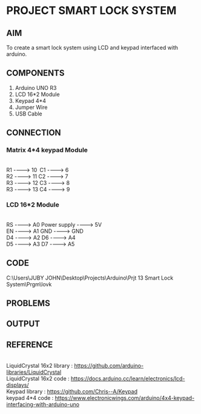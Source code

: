 # PROJECT SMART LOCK SYSTEM


## AIM

To create a smart lock  system using LCD and keypad interfaced with arduino.


## COMPONENTS

1) Arduino UNO R3
2) LCD 16*2 Module
3) Keypad 4*4
4) Jumper Wire
5) USB Cable


## CONNECTION

### Matrix 4*4 keypad Module
 
<br> R1 ---->  10&ensp;C1 ---->  6
<br> R2 ---->  11	<space>		C2 ---->  7
<br> R3 ---->  12	<space>		C3 ---->  8
<br> R3 ---->  13	<space>		C4 ---->  9	

### LCD 16*2  Module
 

<br> RS ---->  A0	<space>		Power supply  ---->  5V
<br> EN ---->  A1	<space>		GND   ---->  GND
<br> D4 ---->  A2	<space>		D6 ---->  A4
<br> D5 ---->  A3	<space>		D7 ---->  A5


## CODE
C:\Users\JUBY JOHN\Desktop\Projects\Arduino\Prjt 13 Smart Lock System\Prgm\lovk


## PROBLEMS


## OUTPUT


## REFERENCE

<br> LiquidCrystal 16x2 library : https://github.com/arduino-libraries/LiquidCrystal
<br> LiquidCrystal 16x2 code : https://docs.arduino.cc/learn/electronics/lcd-displays/
<br> Keypad library : https://github.com/Chris--A/Keypad
<br> keypad 4*4 code : https://www.electronicwings.com/arduino/4x4-keypad-interfacing-with-arduino-uno
